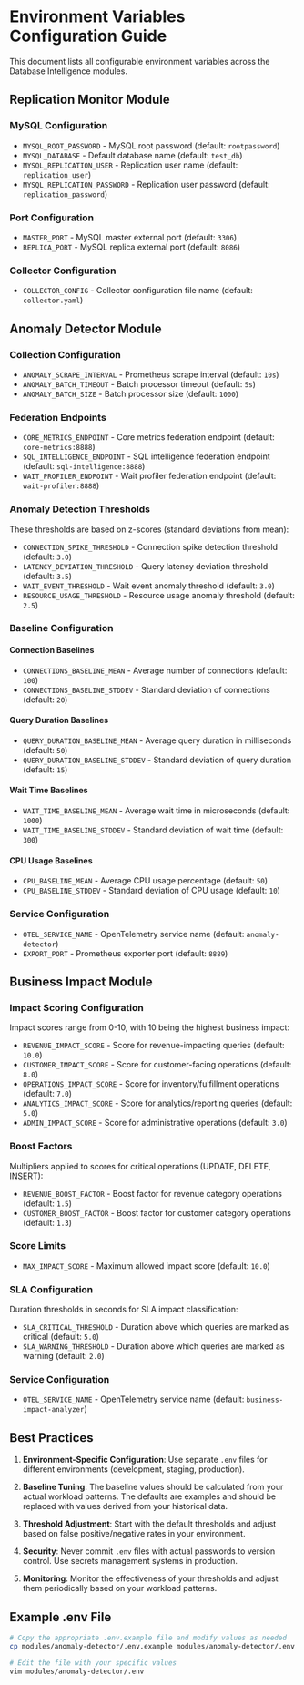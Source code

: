 # Environment Variables Configuration Guide

This document lists all configurable environment variables across the Database Intelligence modules.

## Replication Monitor Module

### MySQL Configuration
- `MYSQL_ROOT_PASSWORD` - MySQL root password (default: `rootpassword`)
- `MYSQL_DATABASE` - Default database name (default: `test_db`)
- `MYSQL_REPLICATION_USER` - Replication user name (default: `replication_user`)
- `MYSQL_REPLICATION_PASSWORD` - Replication user password (default: `replication_password`)

### Port Configuration
- `MASTER_PORT` - MySQL master external port (default: `3306`)
- `REPLICA_PORT` - MySQL replica external port (default: `8086`)

### Collector Configuration
- `COLLECTOR_CONFIG` - Collector configuration file name (default: `collector.yaml`)

## Anomaly Detector Module

### Collection Configuration
- `ANOMALY_SCRAPE_INTERVAL` - Prometheus scrape interval (default: `10s`)
- `ANOMALY_BATCH_TIMEOUT` - Batch processor timeout (default: `5s`)
- `ANOMALY_BATCH_SIZE` - Batch processor size (default: `1000`)

### Federation Endpoints
- `CORE_METRICS_ENDPOINT` - Core metrics federation endpoint (default: `core-metrics:8888`)
- `SQL_INTELLIGENCE_ENDPOINT` - SQL intelligence federation endpoint (default: `sql-intelligence:8888`)
- `WAIT_PROFILER_ENDPOINT` - Wait profiler federation endpoint (default: `wait-profiler:8888`)

### Anomaly Detection Thresholds
These thresholds are based on z-scores (standard deviations from mean):
- `CONNECTION_SPIKE_THRESHOLD` - Connection spike detection threshold (default: `3.0`)
- `LATENCY_DEVIATION_THRESHOLD` - Query latency deviation threshold (default: `3.5`)
- `WAIT_EVENT_THRESHOLD` - Wait event anomaly threshold (default: `3.0`)
- `RESOURCE_USAGE_THRESHOLD` - Resource usage anomaly threshold (default: `2.5`)

### Baseline Configuration
#### Connection Baselines
- `CONNECTIONS_BASELINE_MEAN` - Average number of connections (default: `100`)
- `CONNECTIONS_BASELINE_STDDEV` - Standard deviation of connections (default: `20`)

#### Query Duration Baselines
- `QUERY_DURATION_BASELINE_MEAN` - Average query duration in milliseconds (default: `50`)
- `QUERY_DURATION_BASELINE_STDDEV` - Standard deviation of query duration (default: `15`)

#### Wait Time Baselines
- `WAIT_TIME_BASELINE_MEAN` - Average wait time in microseconds (default: `1000`)
- `WAIT_TIME_BASELINE_STDDEV` - Standard deviation of wait time (default: `300`)

#### CPU Usage Baselines
- `CPU_BASELINE_MEAN` - Average CPU usage percentage (default: `50`)
- `CPU_BASELINE_STDDEV` - Standard deviation of CPU usage (default: `10`)

### Service Configuration
- `OTEL_SERVICE_NAME` - OpenTelemetry service name (default: `anomaly-detector`)
- `EXPORT_PORT` - Prometheus exporter port (default: `8889`)

## Business Impact Module

### Impact Scoring Configuration
Impact scores range from 0-10, with 10 being the highest business impact:
- `REVENUE_IMPACT_SCORE` - Score for revenue-impacting queries (default: `10.0`)
- `CUSTOMER_IMPACT_SCORE` - Score for customer-facing operations (default: `8.0`)
- `OPERATIONS_IMPACT_SCORE` - Score for inventory/fulfillment operations (default: `7.0`)
- `ANALYTICS_IMPACT_SCORE` - Score for analytics/reporting queries (default: `5.0`)
- `ADMIN_IMPACT_SCORE` - Score for administrative operations (default: `3.0`)

### Boost Factors
Multipliers applied to scores for critical operations (UPDATE, DELETE, INSERT):
- `REVENUE_BOOST_FACTOR` - Boost factor for revenue category operations (default: `1.5`)
- `CUSTOMER_BOOST_FACTOR` - Boost factor for customer category operations (default: `1.3`)

### Score Limits
- `MAX_IMPACT_SCORE` - Maximum allowed impact score (default: `10.0`)

### SLA Configuration
Duration thresholds in seconds for SLA impact classification:
- `SLA_CRITICAL_THRESHOLD` - Duration above which queries are marked as critical (default: `5.0`)
- `SLA_WARNING_THRESHOLD` - Duration above which queries are marked as warning (default: `2.0`)

### Service Configuration
- `OTEL_SERVICE_NAME` - OpenTelemetry service name (default: `business-impact-analyzer`)

## Best Practices

1. **Environment-Specific Configuration**: Use separate `.env` files for different environments (development, staging, production).

2. **Baseline Tuning**: The baseline values should be calculated from your actual workload patterns. The defaults are examples and should be replaced with values derived from your historical data.

3. **Threshold Adjustment**: Start with the default thresholds and adjust based on false positive/negative rates in your environment.

4. **Security**: Never commit `.env` files with actual passwords to version control. Use secrets management systems in production.

5. **Monitoring**: Monitor the effectiveness of your thresholds and adjust them periodically based on your workload patterns.

## Example .env File

```bash
# Copy the appropriate .env.example file and modify values as needed
cp modules/anomaly-detector/.env.example modules/anomaly-detector/.env

# Edit the file with your specific values
vim modules/anomaly-detector/.env
```
